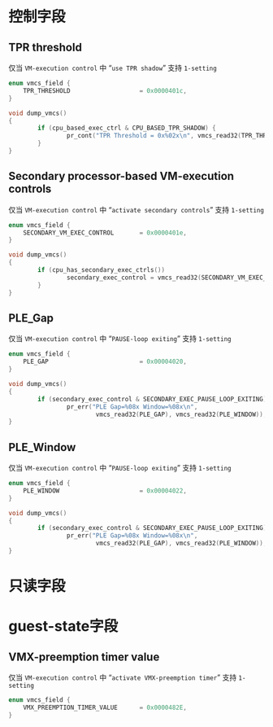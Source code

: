 
# 控制字段

## TPR threshold

仅当 `VM-execution control` 中 “`use TPR shadow`” 支持 `1-setting`

```cpp
enum vmcs_field {
    TPR_THRESHOLD                   = 0x0000401c,
}
```

```cpp
void dump_vmcs()
{
        if (cpu_based_exec_ctrl & CPU_BASED_TPR_SHADOW) {
                pr_cont("TPR Threshold = 0x%02x\n", vmcs_read32(TPR_THRESHOLD));
        }
}
```

## Secondary processor-based VM-execution controls

仅当 `VM-execution control` 中 “`activate secondary controls`” 支持 `1-setting`

```cpp
enum vmcs_field {
    SECONDARY_VM_EXEC_CONTROL       = 0x0000401e,
}
```

```cpp
void dump_vmcs()
{
        if (cpu_has_secondary_exec_ctrls())
                secondary_exec_control = vmcs_read32(SECONDARY_VM_EXEC_CONTROL)
        }
}
```

## PLE_Gap

仅当 `VM-execution control` 中 “`PAUSE-loop exiting`” 支持 `1-setting`

```cpp
enum vmcs_field {
    PLE_GAP                         = 0x00004020,
}
```

```cpp
void dump_vmcs()
{
        if (secondary_exec_control & SECONDARY_EXEC_PAUSE_LOOP_EXITING)
                pr_err("PLE Gap=%08x Window=%08x\n",
                        vmcs_read32(PLE_GAP), vmcs_read32(PLE_WINDOW));
}
```

## PLE_Window

仅当 `VM-execution control` 中 “`PAUSE-loop exiting`” 支持 `1-setting`

```cpp
enum vmcs_field {
    PLE_WINDOW                      = 0x00004022,
}
```

```cpp
void dump_vmcs()
{
        if (secondary_exec_control & SECONDARY_EXEC_PAUSE_LOOP_EXITING)
                pr_err("PLE Gap=%08x Window=%08x\n",
                        vmcs_read32(PLE_GAP), vmcs_read32(PLE_WINDOW));
}
```

# 只读字段

# guest-state字段

## VMX-preemption timer value

仅当 `VM-execution control` 中 “`activate VMX-preemption timer`” 支持 `1-setting`

```cpp
enum vmcs_field {
    VMX_PREEMPTION_TIMER_VALUE      = 0x0000482E,
}
```

```cpp

```
